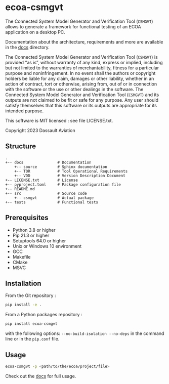 # ecoa-csmgvt

The Connected System Model Generator and Verification Tool (`CSMGVT`)
allows to generate a framework for functional testing of an ECOA application on a desktop PC.

Documentation about the architecture, requirements and more are available in the [docs](./docs) directory.

The Connected System Model Generator and Verification Tool (`CSMGVT`) is provided “as is”, without warranty of any kind, express or implied, including but not limited to the warranties of merchantability, fitness for a particular purpose and noninfringement. In no event shall the authors or copyright holders be liable for any claim, damages or other liability, whether in an action of contract, tort or otherwise, arising from, out of or in connection with the software or the use or other dealings in the software. The Connected System Model Generator and Verification Tool (`CSMGVT`) and its outputs are not claimed to be fit or safe for any purpose. Any user should satisfy themselves that this software or its outputs are appropriate for its intended purpose.

This software is MIT licensed : see file LICENSE.txt.

Copyright 2023 Dassault Aviation

## Structure

    .
    +-- docs               # Documentation
        +-- source         # Sphinx documentation
        +-- TOR            # Tool Operational Requirements
        +-- VDD            # Version Description Document
    +-- LICENSE.txt        # License
    +-- pyproject.toml     # Package configuration file
    +-- README.md
    +-- src                # Source code
        +-- csmgvt         # Actual package
    +-- tests              # Functional tests

## Prerequisites

* Python 3.8 or higher
* Pip 21.3 or higher
* Setuptools 64.0 or higher
* Unix or Windows 10 environment
* GCC
* Makefile
* CMake
* MSVC

## Installation

From the Git repository :

```sh
pip install -e .
```

From a Python packages repository :

```sh
pip install ecoa-csmgvt
```

with the following options: `--no-build-isolation --no-deps` in the command line or in the `pip.conf` file.

## Usage

```sh
ecoa-csmgvt -p <path/to/the/ecoa/project/file>
```

Check out the [docs](./docs) for full usage.
